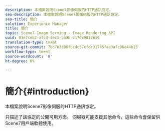```yaml
---
description: 本檔案說明Scene7影像伺服的HTTP通訊協定。
seo-description: 本檔案說明Scene7影像伺服的HTTP通訊協定。
seo-title: 簡介
solution: Experience Manager
title: 簡介
topic: Scene7 Image Serving - Image Rendering API
uuid: 03e7ceb2-afc4-4ec1-b43b-c170c9872619
translation-type: tm+mt
source-git-commit: 7bc7b3a86fbcdc57cfdc31745fae3afc06e44b15
workflow-type: tm+mt
source-wordcount: '0'
ht-degree: 0%

---
```



# 簡介{#introduction}

本檔案說明Scene7影像伺服的HTTP通訊協定。

只描述了該協定的公開可用方面。 伺服器可能支援其他命令，這些命令會保留供Scene7用戶端軟體使用。
